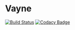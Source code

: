 # Vayne

[![Build Status](https://travis-ci.com/conan17/Vayne.svg?branch=master)](https://travis-ci.com/conan17/Vayne) [![Codacy Badge](https://api.codacy.com/project/badge/Grade/e6e96018bb3647b6aba64a0c228661d9)](https://www.codacy.com/manual/liyinancoder_2/Vayne?utm_source=github.com&amp;utm_medium=referral&amp;utm_content=conan17/Vayne&amp;utm_campaign=Badge_Grade)